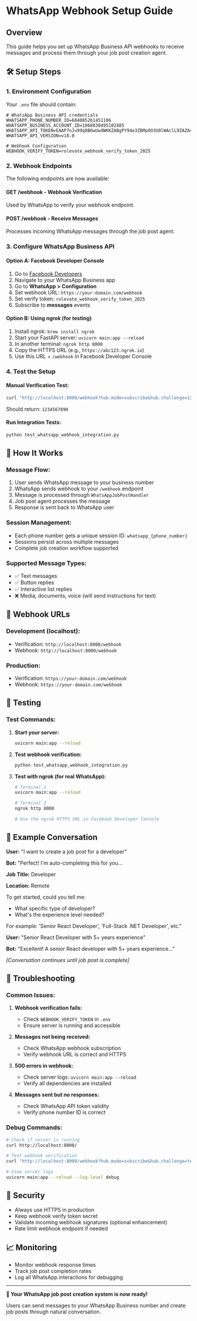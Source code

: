 # WhatsApp Webhook Setup Guide

## Overview

This guide helps you set up WhatsApp Business API webhooks to receive messages and process them through your job post creation agent.

## 🛠️ Setup Steps

### 1. **Environment Configuration**

Your `.env` file should contain:
```properties
# WhatsApp Business API credentials
WHATSAPP_PHONE_NUMBER_ID=684085261451106
WHATSAPP_BUSINESS_ACCOUNT_ID=1068830495102485
WHATSAPP_API_TOKEN=EAAP7nJu99q8BOwUwdWKKZABgPY94e3ZBMpOO3U0lWAclL9ZAZA40KOriMwCw0jiGo7iV9IbCn5M7sQZAO13VIupkAYshWMNAmK7QfwSkZC37TXtMwZB7vVIoIQyjpds1pmImwZCdN17gSilVsW0UlCtsZBZAApUT4wSBWN0FQiiUEIzEW0tBKrlcQxjmWjbJhxUWJJjKS6nd76QZBRaSVGNA4YbziYLp4dwoyDsOPZBFsHqArHVdUQx1
WHATSAPP_API_VERSION=v18.0

# Webhook Configuration
WEBHOOK_VERIFY_TOKEN=rolevate_webhook_verify_token_2025
```

### 2. **Webhook Endpoints**

The following endpoints are now available:

#### **GET /webhook** - Webhook Verification
Used by WhatsApp to verify your webhook endpoint.

#### **POST /webhook** - Receive Messages
Processes incoming WhatsApp messages through the job post agent.

### 3. **Configure WhatsApp Business API**

#### **Option A: Facebook Developer Console**
1. Go to [Facebook Developers](https://developers.facebook.com/)
2. Navigate to your WhatsApp Business app
3. Go to **WhatsApp > Configuration**
4. Set webhook URL: `https://your-domain.com/webhook`
5. Set verify token: `rolevate_webhook_verify_token_2025`
6. Subscribe to **messages** events

#### **Option B: Using ngrok (for testing)**
1. Install ngrok: `brew install ngrok`
2. Start your FastAPI server: `uvicorn main:app --reload`
3. In another terminal: `ngrok http 8000`
4. Copy the HTTPS URL (e.g., `https://abc123.ngrok.io`)
5. Use this URL + `/webhook` in Facebook Developer Console

### 4. **Test the Setup**

#### **Manual Verification Test:**
```bash
curl "http://localhost:8000/webhook?hub.mode=subscribe&hub.challenge=1234567890&hub.verify_token=rolevate_webhook_verify_token_2025"
```

Should return: `1234567890`

#### **Run Integration Tests:**
```bash
python test_whatsapp_webhook_integration.py
```

## 📱 How It Works

### **Message Flow:**
1. User sends WhatsApp message to your business number
2. WhatsApp sends webhook to your `/webhook` endpoint
3. Message is processed through `WhatsAppJobPostHandler`
4. Job post agent processes the message
5. Response is sent back to WhatsApp user

### **Session Management:**
- Each phone number gets a unique session ID: `whatsapp_{phone_number}`
- Sessions persist across multiple messages
- Complete job creation workflow supported

### **Supported Message Types:**
- ✅ Text messages
- ✅ Button replies
- ✅ Interactive list replies
- ❌ Media, documents, voice (will send instructions for text)

## 🔧 Webhook URLs

### **Development (localhost):**
- Verification: `http://localhost:8000/webhook`
- Webhook: `http://localhost:8000/webhook`

### **Production:**
- Verification: `https://your-domain.com/webhook`
- Webhook: `https://your-domain.com/webhook`

## 🧪 Testing

### **Test Commands:**

1. **Start your server:**
   ```bash
   uvicorn main:app --reload
   ```

2. **Test webhook verification:**
   ```bash
   python test_whatsapp_webhook_integration.py
   ```

3. **Test with ngrok (for real WhatsApp):**
   ```bash
   # Terminal 1
   uvicorn main:app --reload
   
   # Terminal 2
   ngrok http 8000
   
   # Use the ngrok HTTPS URL in Facebook Developer Console
   ```

## 📝 Example Conversation

**User:** "I want to create a job post for a developer"

**Bot:** "Perfect! I'm auto-completing this for you...

**Job Title:** Developer

**Location:** Remote

To get started, could you tell me:
- What specific type of developer?
- What's the experience level needed?

For example: 'Senior React Developer', 'Full-Stack .NET Developer', etc."

**User:** "Senior React Developer with 5+ years experience"

**Bot:** "Excellent! A senior React developer with 5+ years experience..."

*[Conversation continues until job post is complete]*

## 🚨 Troubleshooting

### **Common Issues:**

1. **Webhook verification fails:**
   - Check `WEBHOOK_VERIFY_TOKEN` in `.env`
   - Ensure server is running and accessible

2. **Messages not being received:**
   - Check WhatsApp webhook subscription
   - Verify webhook URL is correct and HTTPS

3. **500 errors in webhook:**
   - Check server logs: `uvicorn main:app --reload`
   - Verify all dependencies are installed

4. **Messages sent but no responses:**
   - Check WhatsApp API token validity
   - Verify phone number ID is correct

### **Debug Commands:**

```bash
# Check if server is running
curl http://localhost:8000/

# Test webhook verification
curl "http://localhost:8000/webhook?hub.mode=subscribe&hub.challenge=test&hub.verify_token=rolevate_webhook_verify_token_2025"

# View server logs
uvicorn main:app --reload --log-level debug
```

## 🔐 Security

- Always use HTTPS in production
- Keep webhook verify token secret
- Validate incoming webhook signatures (optional enhancement)
- Rate limit webhook endpoint if needed

## 📈 Monitoring

- Monitor webhook response times
- Track job post completion rates
- Log all WhatsApp interactions for debugging

---

**🎉 Your WhatsApp job post creation system is now ready!**

Users can send messages to your WhatsApp Business number and create job posts through natural conversation.
